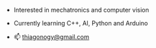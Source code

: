 -  Interested in mechatronics and computer vision
-  Currently learning C++, AI, Python and Arduino

- 📫 thiagonogy@gmail.com
